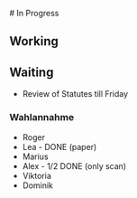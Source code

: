 # In Progress

## Working


## Waiting
- Review of Statutes till Friday

### Wahlannahme 
- Roger
- Lea - DONE (paper)
- Marius
- Alex - 1/2 DONE (only scan)
- Viktoria
- Dominik

